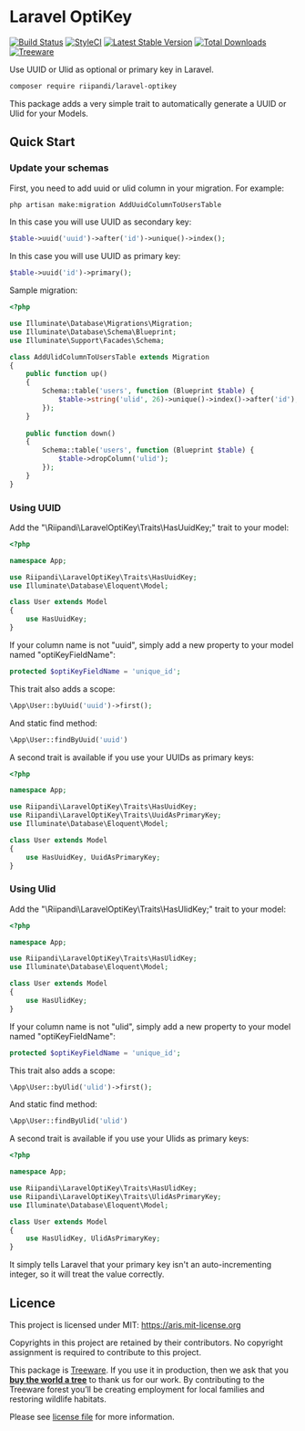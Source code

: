 # Laravel OptiKey

[![Build Status](https://travis-ci.org/riipandi/laravel-optikey.svg?branch=master)](https://travis-ci.org/riipandi/laravel-optikey)
[![StyleCI](https://github.styleci.io/repos/235965192/shield?branch=master)](https://github.styleci.io/repos/235965192)
[![Latest Stable Version](http://img.shields.io/packagist/v/riipandi/laravel-optikey.svg?style=flat)](https://packagist.org/packages/riipandi/laravel-optikey)
[![Total Downloads](http://img.shields.io/packagist/dt/riipandi/laravel-optikey.svg?style=flat)](https://packagist.org/packages/riipandi/laravel-optikey)
[![Treeware](https://img.shields.io/badge/dynamic/json?color=brightgreen&label=Treeware&query=%24.total&url=https%3A%2F%2Fpublic.offset.earth%2Fusers%2Ftreeware%2Ftrees)](https://treeware.earth)

Use UUID or Ulid as optional or primary key in Laravel.

```bash
composer require riipandi/laravel-optikey
```

This package adds a very simple trait to automatically generate a UUID or Ulid for your Models.

## Quick Start

### Update your schemas

First, you need to add uuid or ulid column in your migration. For example:

```sh
php artisan make:migration AddUuidColumnToUsersTable
```

In this case you will use UUID as secondary key:

```php
$table->uuid('uuid')->after('id')->unique()->index();
```

In this case you will use UUID as primary key:

```php
$table->uuid('id')->primary();
```

Sample migration:

```php
<?php

use Illuminate\Database\Migrations\Migration;
use Illuminate\Database\Schema\Blueprint;
use Illuminate\Support\Facades\Schema;

class AddUlidColumnToUsersTable extends Migration
{
    public function up()
    {
        Schema::table('users', function (Blueprint $table) {
            $table->string('ulid', 26)->unique()->index()->after('id');
        });
    }
    
    public function down()
    {
        Schema::table('users', function (Blueprint $table) {
            $table->dropColumn('ulid');
        });
    }
}
```

### Using UUID

Add the "\Riipandi\LaravelOptiKey\Traits\HasUuidKey;" trait to your model:

```php
<?php

namespace App;

use Riipandi\LaravelOptiKey\Traits\HasUuidKey;
use Illuminate\Database\Eloquent\Model;

class User extends Model
{
    use HasUuidKey;
}
```

If your column name is not "uuid", simply add a new property to your model named "optiKeyFieldName":

```php
protected $optiKeyFieldName = 'unique_id';
```

This trait also adds a scope:

```php
\App\User::byUuid('uuid')->first();
```

And static find method:

```php
\App\User::findByUuid('uuid')
```

A second trait is available if you use your UUIDs as primary keys:

```php
<?php

namespace App;

use Riipandi\LaravelOptiKey\Traits\HasUuidKey;
use Riipandi\LaravelOptiKey\Traits\UuidAsPrimaryKey;
use Illuminate\Database\Eloquent\Model;

class User extends Model
{
    use HasUuidKey, UuidAsPrimaryKey;
}
```

### Using Ulid

Add the "\Riipandi\LaravelOptiKey\Traits\HasUlidKey;" trait to your model:

```php
<?php

namespace App;

use Riipandi\LaravelOptiKey\Traits\HasUlidKey;
use Illuminate\Database\Eloquent\Model;

class User extends Model
{
    use HasUlidKey;
}
```

If your column name is not "ulid", simply add a new property to your model named "optiKeyFieldName":

```php
protected $optiKeyFieldName = 'unique_id';
```

This trait also adds a scope:

```php
\App\User::byUlid('ulid')->first();
```

And static find method:

```php
\App\User::findByUlid('ulid')
```

A second trait is available if you use your Ulids as primary keys:

```php
<?php

namespace App;

use Riipandi\LaravelOptiKey\Traits\HasUlidKey;
use Riipandi\LaravelOptiKey\Traits\UlidAsPrimaryKey;
use Illuminate\Database\Eloquent\Model;

class User extends Model
{
    use HasUlidKey, UlidAsPrimaryKey;
}
```

It simply tells Laravel that your primary key isn't an auto-incrementing integer, so it will treat the value correctly.

## Licence

This project is licensed under MIT: <https://aris.mit-license.org>

Copyrights in this project are retained by their contributors.
No copyright assignment is required to contribute to this project.

[choosealicense]:https://choosealicense.com/licenses/mit/

This package is [Treeware](https://treeware.earth). If you use it in production, then we ask that you [**buy the world a tree**](https://plant.treeware.earth/riipandi/laravel-optikey) to thank us for our work. By contributing to the Treeware forest you’ll be creating employment for local families and restoring wildlife habitats.

Please see [license file](./license.txt) for more information.
